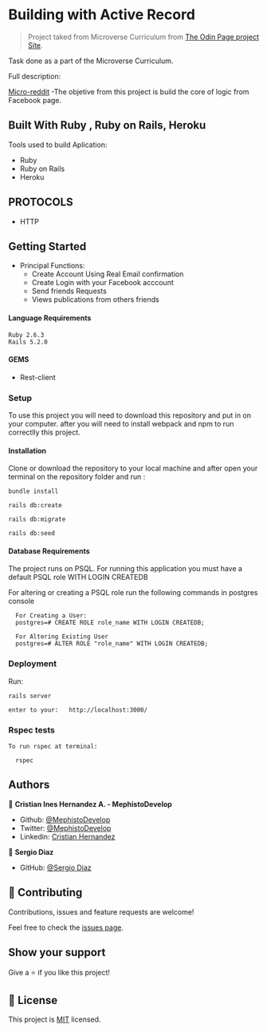 # Building with Active Record


> Project taked from Microverse Curriculum from [The Odin Page project Site](https://github.com/MephistoDevelop/micro-reddit).

Task done as a part of the Microverse Curriculum.

Full description:

[Micro-reddit](https://www.theodinproject.com/courses/ruby-on-rails/lessons/building-with-active-record-ruby-on-rails)
-The objetive from this project is build the core of logic from Facebook page.


## Built With Ruby , Ruby on Rails, Heroku
Tools used to build Aplication:

- Ruby
- Ruby on Rails
- Heroku

 
## PROTOCOLS

- HTTP

## Getting Started

- Principal Functions:
  - Create Account Using Real Email confirmation
  - Create Login with your Facebook acccount
  - Send friends Requests
  - Views publications from others friends

#### Language Requirements

    Ruby 2.6.3
    Rails 5.2.0

#### GEMS

- Rest-client


### Setup

To use this project you will need to download this repository and put in on your computer.
after you will need to install webpack and npm to run correctlly this project.

#### Installation

Clone or download the repository to your local machine and after open your terminal on the repository folder and run :

    bundle install

    rails db:create

    rails db:migrate

    rails db:seed
    
    
#### Database Requirements

The project runs on PSQL. For running this application you must have a default PSQL role WITH LOGIN CREATEDB

For altering or creating a PSQL role run the following commands in postgres console

      For Creating a User:
      postgres=# CREATE ROLE role_name WITH LOGIN CREATEDB;

      For Altering Existing User
      postgres=# ALTER ROLE "role_name" WITH LOGIN CREATEDB;
      

### Deployment


Run:

    rails server

    enter to your:   http://localhost:3000/

### Rspec tests

    To run rspec at terminal:

      rspec

## Authors

👤 **Cristian Ines Hernandez A. - MephistoDevelop**

- Github: [@MephistoDevelop](https://github.com/MephistoDevelop)
- Twitter: [@MephistoDevelop](https://twitter.com/MephistoDevelop)
- Linkedin: [Cristian Hernandez](https://www.linkedin.com/in/cristian-hernandez1992/)

👤 **Sergio Diaz**

- GitHub: [@Sergio Diaz](https://github.com/serdg0)

## 🤝 Contributing

Contributions, issues and feature requests are welcome!

Feel free to check the [issues page](issues/).

## Show your support

Give a ⭐️ if you like this project!

## 📝 License

This project is [MIT](lic.url) licensed.


